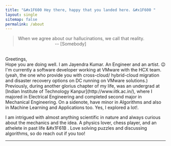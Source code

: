 ```yaml
---
title: "&#x1F600 Hey there, happy that you landed here. &#x1F600 "
layout: single
sitemap: false
permalink: /about
---
```

> When we agree about our hallucinations, we call that reality.<br>&emsp;&emsp;&emsp;&emsp;&emsp;&emsp;&emsp;&emsp; -- [Somebody]

<br>
Greetings,<br>
Hope you are doing well. I am Jayendra Kumar. An Engineer and an artist. &#x1F609 I'm currently a software developer working at VMware with the HCX team. (yeah, the one who provide you with cross-cloud/ hybrid-cloud migration and disaster recovery options on DC running on VMware solutions.) Previously, during another glorius chapter of my life, was an undergrad at [Indian Institute of Technology Kanpur](http://www.iitk.ac.in/), where I majored in Electrical Engineering and completed second major in Mechanical Engineering. On a sidenote, have minor in Algorithms and also in Machine Learning and Applications too. Yes, I explored a lot!. 

I am intrigued with almost anything scientific in nature and always curious about the mechanics and the idea. A physics lover, chess player, and an athelete in past life &#x1F61B . Love solving puzzles and discussing algorithms, so do reach out if you too!

***
